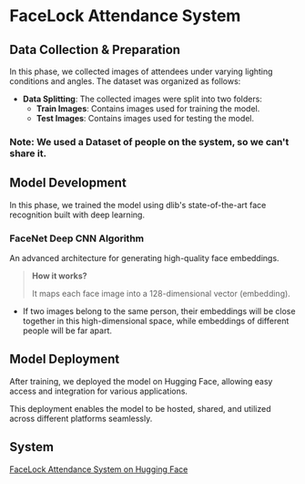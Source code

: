 # FaceLock Attendance System
## Data Collection & Preparation

In this phase, we collected images of attendees under varying lighting conditions and angles. The dataset was organized as follows:

- **Data Splitting**: The collected images were split into two folders:
  - **Train Images**: Contains images used for training the model.
  - **Test Images**: Contains images used for testing the model.
### Note: We used a Dataset of people on the system, so we can't share it.
    
## Model Development

In this phase, we trained the model using dlib's state-of-the-art face recognition built with deep learning.

### FaceNet Deep CNN Algorithm
An advanced architecture for generating high-quality face embeddings.

> **How it works?**
> 
> It maps each face image into a 128-dimensional vector (embedding).
-  If two images belong to the same person, their embeddings will be close together in this high-dimensional space, while embeddings of different people will be far apart.

## Model Deployment

After training, we deployed the model on Hugging Face, allowing easy access and integration for various applications.

This deployment enables the model to be hosted, shared, and utilized across different platforms seamlessly.

## System

[FaceLock Attendance System on Hugging Face](https://huggingface.co/spaces/Nada-Medhat/FaceLock_AttendanceSystem)


